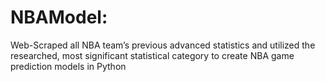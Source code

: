 # NBAModel:
Web-Scraped all NBA team’s previous advanced statistics and utilized the researched, most significant statistical category to create NBA game prediction models in Python
